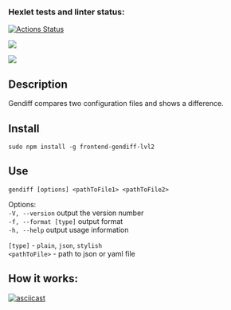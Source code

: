 ### Hexlet tests and linter status:
[![Actions Status](https://github.com/svetaminsk/frontend-project-lvl2/workflows/hexlet-check/badge.svg)](https://github.com/svetaminsk/frontend-project-lvl2/actions)

<a href="https://codeclimate.com/github/svetaminsk/frontend-project-lvl2/maintainability"><img src="https://api.codeclimate.com/v1/badges/f4f5c64870f1e5b4cf4b/maintainability" /></a>

<a href="https://codeclimate.com/github/svetaminsk/frontend-project-lvl2/test_coverage"><img src="https://api.codeclimate.com/v1/badges/f4f5c64870f1e5b4cf4b/test_coverage" /></a>

## Description
Gendiff compares two configuration files and shows a difference.

## Install
```sudo npm install -g frontend-gendiff-lvl2```

## Use
```gendiff [options] <pathToFile1> <pathToFile2>```

Options:  
`-V, --version` output the version number  
`-f, --format [type]` output format  
`-h, --help` output usage information  

`[type]` - `plain`, `json`, `stylish`  
`<pathToFile>` - path to json or yaml file

## How it works:
[![asciicast](https://asciinema.org/a/68FuTfqStgngCKvgxsApfDPtc.svg)](https://asciinema.org/a/68FuTfqStgngCKvgxsApfDPtc)


